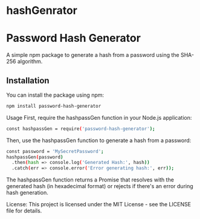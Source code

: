 # hashGenrator

# Password Hash Generator

A simple npm package to generate a hash from a password using the SHA-256 algorithm.

## Installation

You can install the package using npm:

```bash
npm install password-hash-generator
```

Usage
First, require the hashpassGen function in your Node.js application:
```bash
const hashpassGen = require('password-hash-generator');
```
Then, use the hashpassGen function to generate a hash from a password:
```bash
const password = 'MySecretPassword';
hashpassGen(password)
  .then(hash => console.log('Generated Hash:', hash))
  .catch(err => console.error('Error generating hash:', err));
```
The hashpassGen function returns a Promise that resolves with the generated hash (in hexadecimal format) or rejects if there's an error during hash generation.

License:
This project is licensed under the MIT License - see the LICENSE file for details.

